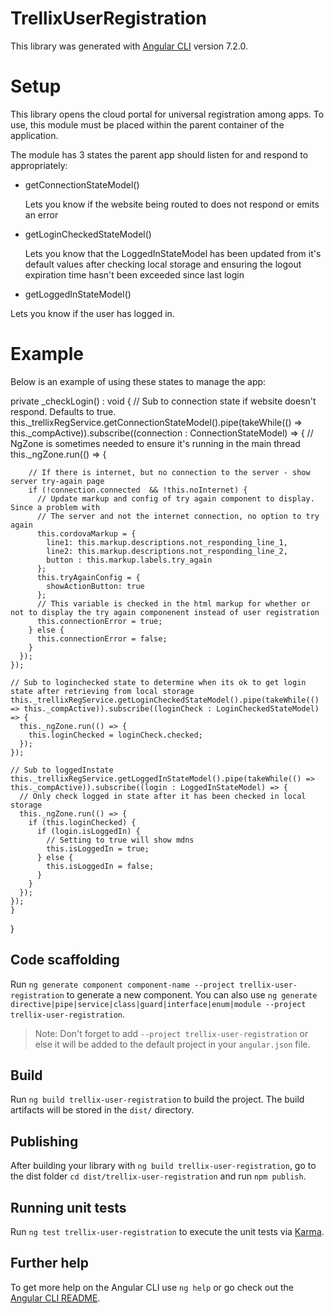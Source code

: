 # TrellixUserRegistration

This library was generated with [Angular CLI](https://github.com/angular/angular-cli) version 7.2.0.

# Setup

This library opens the cloud portal for universal registration among apps.  To use, this module must be placed within the parent container of the application.

The module has 3 states the parent app should listen for and respond to appropriately:

- getConnectionStateModel()
  
  Lets you know if the website being routed to does not respond or emits an error

- getLoginCheckedStateModel()

  Lets you know that the LoggedInStateModel has been updated from it's default values after checking local storage and ensuring the logout expiration time hasn't been exceeded since last login

- getLoggedInStateModel()

 Lets you know if the user has logged in.
 
 # Example
 
 Below is an example of using these states to manage the app:
 
 private _checkLogin() : void {
    // Sub to connection state if website doesn't respond. Defaults to true.
    this._trellixRegService.getConnectionStateModel().pipe(takeWhile(() => this._compActive)).subscribe((connection : ConnectionStateModel) => {
      // NgZone is sometimes needed to ensure it's running in the main thread
      this._ngZone.run(() => {
        
        // If there is internet, but no connection to the server - show server try-again page
        if (!connection.connected  && !this.noInternet) {
          // Update markup and config of try again component to display.  Since a problem with
          // The server and not the internet connection, no option to try again
          this.cordovaMarkup = {
            line1: this.markup.descriptions.not_responding_line_1,
            line2: this.markup.descriptions.not_responding_line_2,
            button : this.markup.labels.try_again
          };
          this.tryAgainConfig = {
            showActionButton: true
          };
          // This variable is checked in the html markup for whether or not to display the try again componenent instead of user registration
          this.connectionError = true;
        } else {
          this.connectionError = false;
        }
      });
    });

    // Sub to loginchecked state to determine when its ok to get login state after retrieving from local storage
    this._trellixRegService.getLoginCheckedStateModel().pipe(takeWhile(() => this._compActive)).subscribe((loginCheck : LoginCheckedStateModel) => {
      this._ngZone.run(() => {
        this.loginChecked = loginCheck.checked;
      });
    });

    // Sub to loggedInstate
    this._trellixRegService.getLoggedInStateModel().pipe(takeWhile(() => this._compActive)).subscribe((login : LoggedInStateModel) => {
      // Only check logged in state after it has been checked in local storage
      this._ngZone.run(() => {
        if (this.loginChecked) {
          if (login.isLoggedIn) {
            // Setting to true will show mdns
            this.isLoggedIn = true;
          } else {
            this.isLoggedIn = false;
          }
        }
      });
    });
    }
}
## Code scaffolding

Run `ng generate component component-name --project trellix-user-registration` to generate a new component. You can also use `ng generate directive|pipe|service|class|guard|interface|enum|module --project trellix-user-registration`.
> Note: Don't forget to add `--project trellix-user-registration` or else it will be added to the default project in your `angular.json` file. 

## Build

Run `ng build trellix-user-registration` to build the project. The build artifacts will be stored in the `dist/` directory.

## Publishing

After building your library with `ng build trellix-user-registration`, go to the dist folder `cd dist/trellix-user-registration` and run `npm publish`.

## Running unit tests

Run `ng test trellix-user-registration` to execute the unit tests via [Karma](https://karma-runner.github.io).

## Further help

To get more help on the Angular CLI use `ng help` or go check out the [Angular CLI README](https://github.com/angular/angular-cli/blob/master/README.md).
